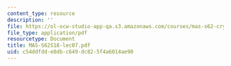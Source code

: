 ```yaml
---
content_type: resource
description: ''
file: https://ol-ocw-studio-app-qa.s3.amazonaws.com/courses/mas-s62-cryptocurrency-engineering-and-design-spring-2018/c54ddfdde8dbc649dc825f4a6014ae90_MAS-S62S18-lec07.pdf
file_type: application/pdf
resourcetype: Document
title: MAS-S62S18-lec07.pdf
uid: c54ddfdd-e8db-c649-dc82-5f4a6014ae90
---
```

